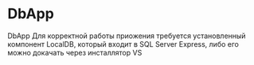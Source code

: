 # DbApp
DbApp
Для корректной работы приожения требуется установленный компонент LocalDB, который входит в SQL Server Express, либо его можно докачать через инсталлятор VS
